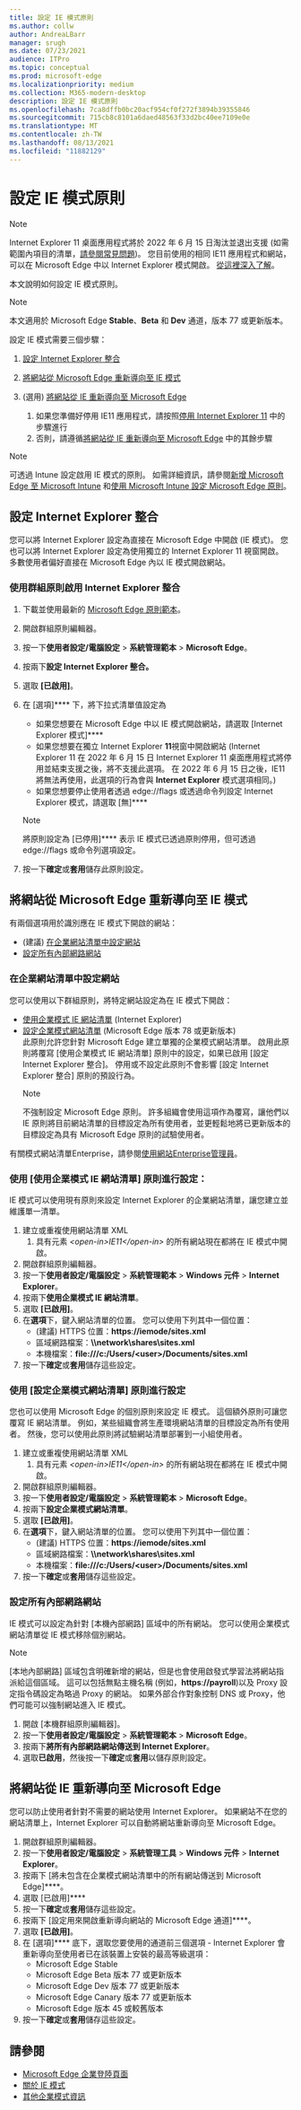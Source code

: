 ```yaml
---
title: 設定 IE 模式原則
ms.author: collw
author: AndreaLBarr
manager: srugh
ms.date: 07/23/2021
audience: ITPro
ms.topic: conceptual
ms.prod: microsoft-edge
ms.localizationpriority: medium
ms.collection: M365-modern-desktop
description: 設定 IE 模式原則
ms.openlocfilehash: 7ca8dffb0bc20acf954cf0f272f3894b39355846
ms.sourcegitcommit: 715cb8c8101a6daed48563f33d2bc40ee7109e0e
ms.translationtype: MT
ms.contentlocale: zh-TW
ms.lasthandoff: 08/13/2021
ms.locfileid: "11882129"
---
```

# <a name="configure-ie-mode-policies"></a>設定 IE 模式原則

>[!Note]
> Internet Explorer 11 桌面應用程式將於 2022 年 6 月 15 日淘汰並退出支援 (如需範圍內項目的清單，[請參閱常見問題](https://techcommunity.microsoft.com/t5/windows-it-pro-blog/internet-explorer-11-desktop-app-retirement-faq/ba-p/2366549))。 您目前使用的相同 IE11 應用程式和網站，可以在 Microsoft Edge 中以 Internet Explorer 模式開啟。 [從這裡深入了解](https://blogs.windows.com/windowsexperience/2021/05/19/the-future-of-internet-explorer-on-windows-10-is-in-microsoft-edge/)。

本文說明如何設定 IE 模式原則。

> [!NOTE]
> 本文適用於 Microsoft Edge **Stable**、**Beta** 和 **Dev** 通道，版本 77 或更新版本。

設定 IE 模式需要三個步驟：

1. [設定 Internet Explorer 整合](#configure-internet-explorer-integration)
2. [將網站從 Microsoft Edge 重新導向至 IE 模式](#redirect-sites-from-microsoft-edge-to-ie-mode)
3. (選用) [將網站從 IE 重新導向至 Microsoft Edge](#redirect-sites-from-ie-to-microsoft-edge)

    1. 如果您準備好停用 IE11 應用程式，請按照[停用 Internet Explorer 11](/deployedge/edge-ie-disable-ie11) 中的步驟進行
    2. 否則，請遵循[將網站從 IE 重新導向至 Microsoft Edge](/deployedge/edge-ie-mode-policies#redirect-sites-from-ie-to-microsoft-edge) 中的其餘步驟

> [!NOTE]
> 可透過 Intune 設定啟用 IE 模式的原則。 如需詳細資訊，請參閱[新增 Microsoft Edge 至 Microsoft Intune](/intune/apps/apps-windows-edge?bc=https%3a%2f%2fdocs.microsoft.com%2fDeployEdge%2fbreadcrumb%2ftoc.json&toc=https%3a%2f%2fdocs.microsoft.com%2fDeployEdge%2ftoc.json) 和[使用 Microsoft Intune 設定 Microsoft Edge 原則](./configure-edge-with-intune.md)。

## <a name="configure-internet-explorer-integration"></a>設定 Internet Explorer 整合

您可以將 Internet Explorer 設定為直接在 Microsoft Edge 中開啟 (IE 模式)。 您也可以將 Internet Explorer 設定為使用獨立的 Internet Explorer 11 視窗開啟。 多數使用者偏好直接在 Microsoft Edge 內以 IE 模式開啟網站。

### <a name="enable-internet-explorer-integration-using-group-policy"></a>使用群組原則啟用 Internet Explorer 整合

1. 下載並使用最新的 [Microsoft Edge 原則範本](https://www.microsoft.com/en-us/edge/business/download)。
2. 開啟群組原則編輯器。
3. 按一下**使用者設定/電腦設定** > **系統管理範本** > **Microsoft Edge**。
4. 按兩下**設定 Internet Explorer 整合。**
5. 選取 **\[已啟用\]**。
6. 在 [選項]**** 下，將下拉式清單值設定為
   -  如果您想要在 Microsoft Edge 中以 IE 模式開啟網站，請選取 [Internet Explorer 模式]****
   -  如果您想要在獨立 Internet Explorer **11**視窗中開啟網站 (Internet Explorer 11 在 2022 年 6 月 15 日 Internet Explorer 11 桌面應用程式將停用並結束支援之後，將不支援此選項。  在 2022 年 6 月 15 日之後，IE11 將無法再使用，此選項的行為會與 **Internet Explorer** 模式選項相同。)   
   -  如果您想要停止使用者透過 edge://flags 或透過命令列設定 Internet Explorer 模式，請選取 [無]****

   > [!NOTE]
   > 將原則設定為 [已停用]**** 表示 IE 模式已透過原則停用，但可透過 edge://flags 或命令列選項設定。
7. 按一下**確定**或**套用**儲存此原則設定。

## <a name="redirect-sites-from-microsoft-edge-to-ie-mode"></a>將網站從 Microsoft Edge 重新導向至 IE 模式

有兩個選項用於識別應在 IE 模式下開啟的網站：

- (建議) [在企業網站清單中設定網站](#configure-sites-on-the-enterprise-site-list)
- [設定所有內部網路網站](#configure-all-intranet-sites)

### <a name="configure-sites-on-the-enterprise-site-list"></a>在企業網站清單中設定網站

您可以使用以下群組原則，將特定網站設定為在 IE 模式下開啟：

- [使用企業模式 IE 網站清單](#configure-using-the-use-the-enterprise-mode-ie-website-list-policy) (Internet Explorer)
- [設定企業模式網站清單](#configure-using-the-configure-the-enterprise-mode-site-list-policy) (Microsoft Edge 版本 78 或更新版本)<br/>此原則允許您針對 Microsoft Edge 建立單獨的企業模式網站清單。 啟用此原則將覆寫 [使用企業模式 IE 網站清單] 原則中的設定，如果已啟用 [設定 Internet Explorer 整合]。 停用或不設定此原則不會影響 [設定 Internet Explorer 整合] 原則的預設行為。
    > [!NOTE]
    > 不強制設定 Microsoft Edge 原則。 許多組織會使用這項作為覆寫，讓他們以 IE 原則將目前網站清單的目標設定為所有使用者，並更輕鬆地將已更新版本的目標設定為具有 Microsoft Edge 原則的試驗使用者。

有關模式網站清單Enterprise，請參閱[使用網站Enterprise管理員](/deployedge/edge-ie-mode-site-list-manager)。


### <a name="configure-using-the-use-the-enterprise-mode-ie-website-list-policy"></a>使用 [使用企業模式 IE 網站清單] 原則進行設定：

IE 模式可以使用現有原則來設定 Internet Explorer 的企業網站清單，讓您建立並維護單一清單。

1. 建立或重複使用網站清單 XML
    1. 具有元素 _\<open-in\>IE11\</open-in\>_ 的所有網站現在都將在 IE 模式中開啟。
2. 開啟群組原則編輯器。
3. 按一下**使用者設定/電腦設定** > **系統管理範本** > **Windows 元件** > **Internet Explorer**。
4. 按兩下**使用企業模式 IE 網站清單**。
5. 選取 **\[已啟用\]**。
6. 在**選項**下，鍵入網站清單的位置。 您可以使用下列其中一個位置：
    - (建議) HTTPS 位置：**https**:**//iemode/sites.xml**
    - 區域網路檔案：**\\\network\shares\sites.xml**
    - 本機檔案：**file:///c:/Users/\<user\>/Documents/sites.xml**
7. 按一下**確定**或**套用**儲存這些設定。

### <a name="configure-using-the-configure-the-enterprise-mode-site-list-policy"></a>使用 [設定企業模式網站清單] 原則進行設定

您也可以使用 Microsoft Edge 的個別原則來設定 IE 模式。 這個額外原則可讓您覆寫 IE 網站清單。 例如，某些組織會將生產環境網站清單的目標設定為所有使用者。 然後，您可以使用此原則將試驗網站清單部署到一小組使用者。

1. 建立或重複使用網站清單 XML
    1. 具有元素 _\<open-in\>IE11\</open-in\>_ 的所有網站現在都將在 IE 模式中開啟。
2. 開啟群組原則編輯器。
3. 按一下**使用者設定/電腦設定** > **系統管理範本** > **Microsoft Edge**。
4. 按兩下**設定企業模式網站清單**。
5. 選取 **\[已啟用\]**。
6. 在**選項**下，鍵入網站清單的位置。 您可以使用下列其中一個位置：
    - (建議) HTTPS 位置：**https**:**//iemode/sites.xml** <!--Trying to keep this from being an active link in MD -->
    - 區域網路檔案：**\\\network\shares\sites.xml**
    - 本機檔案：**file:///c:/Users/\<user\>/Documents/sites.xml**
7. 按一下**確定**或**套用**儲存這些設定。

### <a name="configure-all-intranet-sites"></a>設定所有內部網路網站

IE 模式可以設定為針對 [本機內部網路] 區域中的所有網站。 您可以使用企業模式網站清單從 IE 模式移除個別網站。

>[!NOTE]
>
> [本地內部網路] 區域包含明確新增的網站，但是也會使用啟發式學習法將網站指派給這個區域。 這可以包括無點主機名稱 (例如，**https**:**//payroll**)以及 Proxy 設定指令碼設定為略過 Proxy 的網站。 如果外部合作對象控制 DNS 或 Proxy，他們可能可以強制網站進入 IE 模式。

1. 開啟 [本機群組原則編輯器]。
2. 按一下**使用者設定/電腦設定** > **系統管理範本** > **Microsoft Edge**。
3. 按兩下**將所有內部網路網站傳送到 Internet Explorer**。
4. 選取**已啟用**，然後按一下**確定**或**套用**以儲存原則設定。

## <a name="redirect-sites-from-ie-to-microsoft-edge"></a>將網站從 IE 重新導向至 Microsoft Edge

您可以防止使用者針對不需要的網站使用 Internet Explorer。 如果網站不在您的網站清單上，Internet Explorer 可以自動將網站重新導向至 Microsoft Edge。

1. 開啟群組原則編輯器。
2. 按一下**使用者設定/電腦設定** > **系統管理工具** > **Windows 元件** > **Internet Explorer**。
3. 按兩下 [將未包含在企業模式網站清單中的所有網站傳送到 Microsoft Edge]****。
4. 選取 [已啟用]****
5. 按一下**確定**或**套用**儲存這些設定。
6. 按兩下 [設定用來開啟重新導向網站的 Microsoft Edge 通道]****。
7. 選取 **\[已啟用\]**。
8. 在 [選項]**** 底下，選取您要使用的通道前三個選項 - Internet Explorer 會重新導向至使用者已在該裝置上安裝的最高等級選項：
   - Microsoft Edge Stable
   - Microsoft Edge Beta 版本 77 或更新版本
   - Microsoft Edge Dev 版本 77 或更新版本
   - Microsoft Edge Canary 版本 77 或更新版本
   - Microsoft Edge 版本 45 或較舊版本
9. 按一下**確定**或**套用**儲存這些設定。

## <a name="see-also"></a>請參閱

- [Microsoft Edge 企業登陸頁面](https://aka.ms/EdgeEnterprise)
- [關於 IE 模式](./edge-ie-mode.md)
- [其他企業模式資訊](/internet-explorer/ie11-deploy-guide/enterprise-mode-overview-for-ie11)
